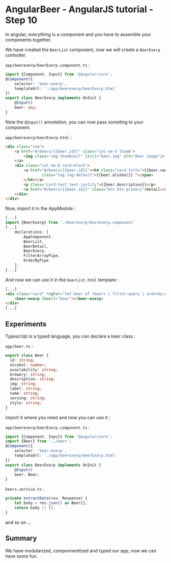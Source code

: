 # AngularBeer - AngularJS tutorial - Step 10 #

In angular, everything is a component and you have to assemble your components together.

We have created the `BeerList` component, now we will create a `BeerExerp` controller.

`app/beerexerp/beerExerp.component.ts` :

```typescript
import {Component, Input} from '@angular/core';
@Component({
    selector: 'beer-exerp',
    templateUrl: './app/beerexerp/beerExerp.html'
})
export class BeerExerp implements OnInit {
    @Input()
    beer: any;
}
```

Note the `@Input()` annotation, you can now pass someting to your component.

`app/beerexerp/beerExerp.html` :

```html
<div class="row">
    <a href="#/beers/{{beer.id}}" class="col-sm-4 thumb">
        <img class="img-thumbnail" [src]="beer.img" alt="Beer image"/>
    </a>
    <div class="col-sm-8 card-block">
        <a href="#/beers/{{beer.id}}"><h4 class="card-title">{{beer.name}} <span
                class="tag tag-default">{{beer.alcohol}} °</span>
        </h4></a>
        <p class="card-text text-justify">{{beer.description}}</p>
        <a href="#/beers/{{beer.id}}" class="btn btn-primary">Detail</a>
    </div>
</div>
```

Now, import it in the AppModule :

```typescript
[...]
import {BeerExerp} from './beerexerp/beerExerp.component'
[...]
    declarations: [
        AppComponent,
        BeerList,
        BeerDetail,
        BeerExerp,
        FilterArrayPipe,
        OrderByPipe
    ],
[...]
```

And now we can use it in the `beerList.html` template :

```html
[...]
<div class="card" *ngFor="let beer of (beers | filter:query | orderby:orderProp)">
    <beer-exerp [beer]="beer"></beer-exerp>
</div>
[...]
```

## Experiments ##

Typescript is a typed language, you can declare a beer class :

`app/beer.ts` :

```typescript
export class Beer {
  id: string;
  alcohol: number;
  availability: string;
  brewery: string;
  description: string;
  img: string;
  label: string;
  name: string;
  serving: string;
  style: string;
}
```

import it where you need and now you can use it :

`app/beerexerp/beerExerp.component.ts` :

```typescript
import {Component, Input} from '@angular/core';
import {Beer} from '../beer';
@Component({
    selector: 'beer-exerp',
    templateUrl: './app/beerexerp/beerExerp.html'
})
export class BeerExerp implements OnInit {
    @Input()
    beer: Beer;
}
```

`beers.service.ts` :

```typescript
private extractData(res: Response) {
    let body = res.json() as Beer[];
    return body || [];
}
```

and so on ...

## Summary ##

We have modularized, componnentized and typed our app, now we can have some fun.